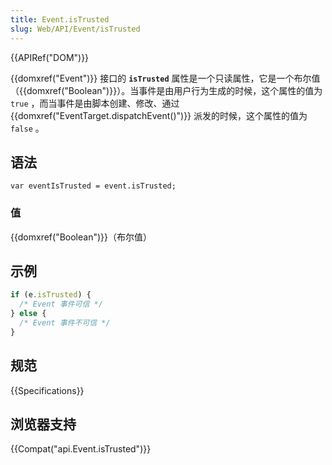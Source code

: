 ```yaml
---
title: Event.isTrusted
slug: Web/API/Event/isTrusted
---
```

{{APIRef("DOM")}}

{{domxref("Event")}} 接口的 **`isTrusted`** 属性是一个只读属性，它是一个布尔值（{{domxref("Boolean")}}）。当事件是由用户行为生成的时候，这个属性的值为 `true` ，而当事件是由脚本创建、修改、通过 {{domxref("EventTarget.dispatchEvent()")}} 派发的时候，这个属性的值为 `false` 。

## 语法

```plain
var eventIsTrusted = event.isTrusted;
```

### 值

{{domxref("Boolean")}}（布尔值）

## 示例

```js
if (e.isTrusted) {
  /* Event 事件可信 */
} else {
  /* Event 事件不可信 */
}
```

## 规范

{{Specifications}}

## 浏览器支持

{{Compat("api.Event.isTrusted")}}
